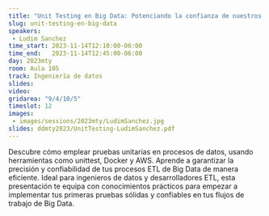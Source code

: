 ```yaml
---
title: "Unit Testing en Big Data: Potenciando la confianza de nuestros ETLs"
slug: unit-testing-en-big-data
speakers:
 - Ludim Sanchez
time_start: 2023-11-14T12:10:00-06:00
time_end:   2023-11-14T12:45:00-06:00
day: 2023mty
room: Aula 105
track: Ingeniería de datos
slides: 
video: 
gridarea: "9/4/10/5"
timeslot: 12
images:
 - images/sessions/2023mty/LudimSanchez.jpg
slides: ddmty2023/UnitTesting-LudimSanchez.pdf
---
```


Descubre cómo emplear pruebas unitarias en procesos de datos, usando herramientas como unittest,  Docker y AWS. Aprende a garantizar la precisión y confiabilidad de tus procesos ETL de Big Data de manera eficiente. Ideal para ingenieros de datos y desarrolladores ETL, esta presentación te equipa con conocimientos prácticos para empezar a implementar tus primeras pruebas sólidas y confiables en tus flujos de trabajo de Big Data.


